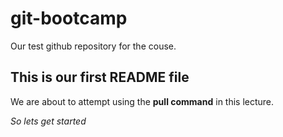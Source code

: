 # git-bootcamp
Our test github repository for the couse.
## This is our first README file
We are about to attempt using the **pull command** in this lecture.

*So lets get started*
